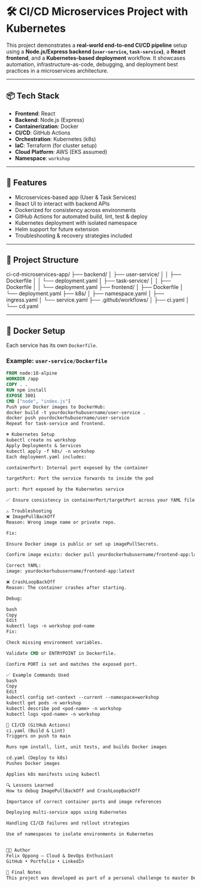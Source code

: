 # 🛠️ CI/CD Microservices Project with Kubernetes

This project demonstrates a **real-world end-to-end CI/CD pipeline** setup using a **Node.js/Express backend (`user-service`, `task-service`)**, a **React frontend**, and a **Kubernetes-based deployment** workflow. It showcases automation, infrastructure-as-code, debugging, and deployment best practices in a microservices architecture.

---

## 📦 Tech Stack

- **Frontend**: React
- **Backend**: Node.js (Express)
- **Containerization**: Docker
- **CI/CD**: GitHub Actions
- **Orchestration**: Kubernetes (k8s)
- **IaC**: Terraform (for cluster setup)
- **Cloud Platform**: AWS (EKS assumed)
- **Namespace**: `workshop`

---

## 🚀 Features

- Microservices-based app (User & Task Services)
- React UI to interact with backend APIs
- Dockerized for consistency across environments
- GitHub Actions for automated build, lint, test & deploy
- Kubernetes deployment with isolated namespace
- Helm support for future extension
- Troubleshooting & recovery strategies included

---

## 🧱 Project Structure

ci-cd-microservices-app/ ├── backend/ │ ├── user-service/ │ │ ├── Dockerfile │ │ └── deployment.yaml │ ├── task-service/ │ │ ├── Dockerfile │ │ └── deployment.yaml ├── frontend/ │ ├── Dockerfile │ └── deployment.yaml ├── k8s/ │ ├── namespace.yaml │ ├── ingress.yaml │ └── service.yaml ├── .github/workflows/ │ ├── ci.yaml │ └── cd.yaml

---

## 🐳 Docker Setup

Each service has its own `Dockerfile`.

### Example: `user-service/Dockerfile`

```Dockerfile
FROM node:18-alpine
WORKDIR /app
COPY . .
RUN npm install
EXPOSE 3001
CMD ["node", "index.js"]
Push your Docker images to DockerHub:
docker build -t yourdockerhubusername/user-service .
docker push yourdockerhubusername/user-service
Repeat for task-service and frontend.

☸️ Kubernetes Setup
kubectl create ns workshop
Apply Deployments & Services
kubectl apply -f k8s/ -n workshop
Each deployment.yaml includes:

containerPort: Internal port exposed by the container

targetPort: Port the service forwards to inside the pod

port: Port exposed by the Kubernetes service

✅ Ensure consistency in containerPort/targetPort across your YAML files.

⚠️ Troubleshooting
❌ ImagePullBackOff
Reason: Wrong image name or private repo.

Fix:

Ensure Docker image is public or set up imagePullSecrets.

Confirm image exists: docker pull yourdockerhubusername/frontend-app:latest

Correct YAML:
image: yourdockerhubusername/frontend-app:latest

❌ CrashLoopBackOff
Reason: The container crashes after starting.

Debug:

bash
Copy
Edit
kubectl logs -n workshop pod-name
Fix:

Check missing environment variables.

Validate CMD or ENTRYPOINT in Dockerfile.

Confirm PORT is set and matches the exposed port.

✅ Example Commands Used
bash
Copy
Edit
kubectl config set-context --current --namespace=workshop
kubectl get pods -n workshop
kubectl describe pod <pod-name> -n workshop
kubectl logs <pod-name> -n workshop

🧪 CI/CD (GitHub Actions)
ci.yaml (Build & Lint)
Triggers on push to main

Runs npm install, lint, unit tests, and builds Docker images

cd.yaml (Deploy to k8s)
Pushes Docker images

Applies k8s manifests using kubectl

🔍 Lessons Learned
How to debug ImagePullBackOff and CrashLoopBackOff

Importance of correct container ports and image references

Deploying multi-service apps using Kubernetes

Handling CI/CD failures and rollout strategies

Use of namespaces to isolate environments in Kubernetes


👩‍💻 Author
Felix Oppong – Cloud & DevOps Enthusiast
GitHub • Portfolio • LinkedIn

📌 Final Notes
This project was developed as part of a personal challenge to master DevOps tools and cloud-native microservice deployments. All errors encountered were treated as learning opportunities, documented, and resolved hands-on.

